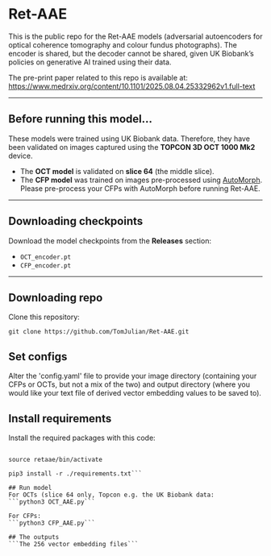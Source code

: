 # Ret-AAE

This is the public repo for the Ret-AAE models (adversarial autoencoders for optical coherence tomography and colour fundus photographs). The encoder is shared, but the decoder cannot be shared, given UK Biobank’s policies on generative AI trained using their data.

The pre-print paper related to this repo is available at:  
https://www.medrxiv.org/content/10.1101/2025.08.04.25332962v1.full-text

---

## Before running this model...
These models were trained using UK Biobank data. Therefore, they have been validated on images captured using the **TOPCON 3D OCT 1000 Mk2** device.

- The **OCT model** is validated on **slice 64** (the middle slice).  
- The **CFP model** was trained on images pre-processed using [AutoMorph](https://github.com/rmaphoh/AutoMorph).  
  Please pre-process your CFPs with AutoMorph before running Ret-AAE.  

---

## Downloading checkpoints
Download the model checkpoints from the **Releases** section:  
- `OCT_encoder.pt`  
- `CFP_encoder.pt`  

---

## Downloading repo
Clone this repository:

```git clone https://github.com/TomJulian/Ret-AAE.git```

## Set configs
Alter the 'config.yaml' file to provide your image directory (containing your CFPs or OCTs, but not a mix of the two) and output directory (where you would like your text file of derived vector embedding values to be saved to). 

## Install requirements
Install the required packages with this code:

```python3 -m venve retaae

source retaae/bin/activate

pip3 install -r ./requirements.txt```

## Run model
For OCTs (slice 64 only, Topcon e.g. the UK Biobank data:
```python3 OCT_AAE.py```

For CFPs:
```python3 CFP_AAE.py```

## The outputs
```The 256 vector embedding files```

